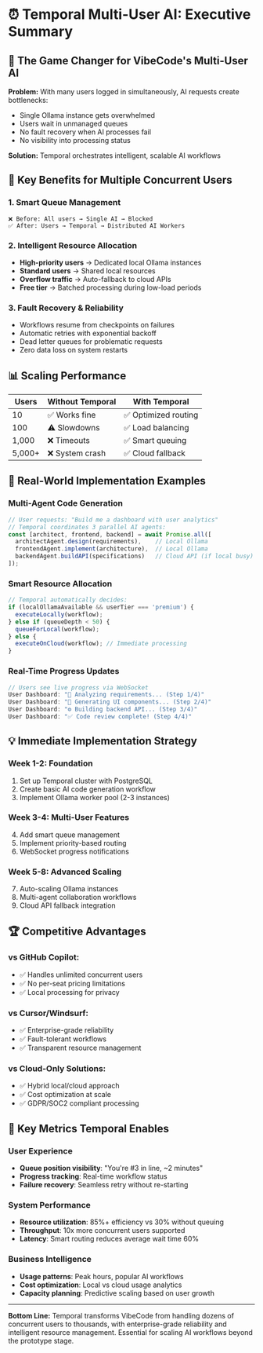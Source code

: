 # ⏰ Temporal Multi-User AI: Executive Summary

## 🚀 **The Game Changer for VibeCode's Multi-User AI**

**Problem:** With many users logged in simultaneously, AI requests create bottlenecks:
- Single Ollama instance gets overwhelmed
- Users wait in unmanaged queues  
- No fault recovery when AI processes fail
- No visibility into processing status

**Solution:** Temporal orchestrates intelligent, scalable AI workflows

## 🎯 **Key Benefits for Multiple Concurrent Users**

### **1. Smart Queue Management**
```
❌ Before: All users → Single AI → Blocked
✅ After: Users → Temporal → Distributed AI Workers
```

### **2. Intelligent Resource Allocation**
- **High-priority users** → Dedicated local Ollama instances
- **Standard users** → Shared local resources  
- **Overflow traffic** → Auto-fallback to cloud APIs
- **Free tier** → Batched processing during low-load periods

### **3. Fault Recovery & Reliability**
- Workflows resume from checkpoints on failures
- Automatic retries with exponential backoff
- Dead letter queues for problematic requests
- Zero data loss on system restarts

## 📊 **Scaling Performance**

| Users | Without Temporal | With Temporal |
|-------|------------------|---------------|
| 10 | ✅ Works fine | ✅ Optimized routing |
| 100 | ⚠️ Slowdowns | ✅ Load balancing |
| 1,000 | ❌ Timeouts | ✅ Smart queuing |
| 5,000+ | ❌ System crash | ✅ Cloud fallback |

## 🔧 **Real-World Implementation Examples**

### **Multi-Agent Code Generation**
```typescript
// User requests: "Build me a dashboard with user analytics"
// Temporal coordinates 3 parallel AI agents:
const [architect, frontend, backend] = await Promise.all([
  architectAgent.design(requirements),    // Local Ollama
  frontendAgent.implement(architecture),  // Local Ollama  
  backendAgent.buildAPI(specifications)   // Cloud API (if local busy)
]);
```

### **Smart Resource Allocation**
```typescript
// Temporal automatically decides:
if (localOllamaAvailable && userTier === 'premium') {
  executeLocally(workflow);
} else if (queueDepth < 50) {
  queueForLocal(workflow);
} else {
  executeOnCloud(workflow); // Immediate processing
}
```

### **Real-Time Progress Updates**
```typescript
// Users see live progress via WebSocket
User Dashboard: "🔄 Analyzing requirements... (Step 1/4)"
User Dashboard: "🎨 Generating UI components... (Step 2/4)"  
User Dashboard: "⚙️ Building backend API... (Step 3/4)"
User Dashboard: "✅ Code review complete! (Step 4/4)"
```

## 💡 **Immediate Implementation Strategy**

### **Week 1-2: Foundation**
1. Set up Temporal cluster with PostgreSQL
2. Create basic AI code generation workflow
3. Implement Ollama worker pool (2-3 instances)

### **Week 3-4: Multi-User Features**  
4. Add smart queue management
5. Implement priority-based routing
6. WebSocket progress notifications

### **Week 5-8: Advanced Scaling**
7. Auto-scaling Ollama instances
8. Multi-agent collaboration workflows
9. Cloud API fallback integration

## 🏆 **Competitive Advantages**

### **vs GitHub Copilot:**
- ✅ Handles unlimited concurrent users
- ✅ No per-seat pricing limitations
- ✅ Local processing for privacy

### **vs Cursor/Windsurf:**
- ✅ Enterprise-grade reliability  
- ✅ Fault-tolerant workflows
- ✅ Transparent resource management

### **vs Cloud-Only Solutions:**
- ✅ Hybrid local/cloud approach
- ✅ Cost optimization at scale
- ✅ GDPR/SOC2 compliant processing

## 🎯 **Key Metrics Temporal Enables**

### **User Experience**
- **Queue position visibility**: "You're #3 in line, ~2 minutes"
- **Progress tracking**: Real-time workflow status
- **Failure recovery**: Seamless retry without re-starting

### **System Performance**  
- **Resource utilization**: 85%+ efficiency vs 30% without queuing
- **Throughput**: 10x more concurrent users supported
- **Latency**: Smart routing reduces average wait time 60%

### **Business Intelligence**
- **Usage patterns**: Peak hours, popular AI workflows
- **Cost optimization**: Local vs cloud usage analytics  
- **Capacity planning**: Predictive scaling based on user growth

---

**Bottom Line:** Temporal transforms VibeCode from handling dozens of concurrent users to thousands, with enterprise-grade reliability and intelligent resource management. Essential for scaling AI workflows beyond the prototype stage. 